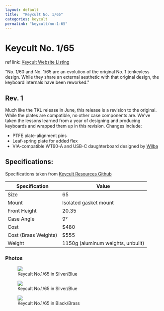 ```yaml
---
layout: default
title:  "Keycult No. 1/65"
categories: keycult
permalink: "keycult/no-1-65"
---
```

# Keycult No. 1/65

ref link: [Keycult Website Listing](https://keycult.com/pages/no-1-65-no-1-65)

"No. 1/60 and No. 1/65 are an evolution of the original No. 1 tenkeyless design. While they share an external aesthetic with that original design, the keyboard internals have been reworked."

## Rev. 1
Much like the TKL release in June, this release is a revision to the original. While the plates are compatible, no other case components are. We've taken the lessons learned from a year of designing and producing keyboards and wrapped them up in this revision. Changes include:

  -  PTFE plate-alignment pins
  -  Leaf-spring plate for added flex
  -  VIA-compatible WT60-A and USB-C daughterboard designed by [Wilba](/wilba/)

## Specifications:
Specifications taken from [Keycult Resources Github](https://github.com/keycult/keycult-resources/blob/main/pages/mydoc/specs_no_1_60_65.md)

| Specification | Value |
|---|---|
| Size | 65 |
| Mount | Isolated gasket mount |
| Front Height | 20.35 |
| Case Angle | 9° |
| Cost | $480 |
| Cost (Brass Weights) | $555 |
| Weight | 1150g (aluminum weights, unbuilt) |

### Photos
<figure>
  <img src="{{ 'assets/images/keycult/no-1-65/keycult-no-1-65-silver-blue.png' | relative_url }}">
  <figcaption>Keycult No.1/65 in Silver/Blue</figcaption>
</figure>

<figure>
  <img src="{{ 'assets/images/keycult/no-1-65/keycult-no-1-65-silver-blue-rear.png' | relative_url }}">
  <figcaption>Keycult No.1/65 in Silver/Blue</figcaption>
</figure>

<figure>
  <img src="{{ 'assets/images/keycult/no-1-65/keycult-no-1-65-black-brass-rear.png' | relative_url }}">
  <figcaption>Keycult No.1/65 in Black/Brass</figcaption>
</figure>
